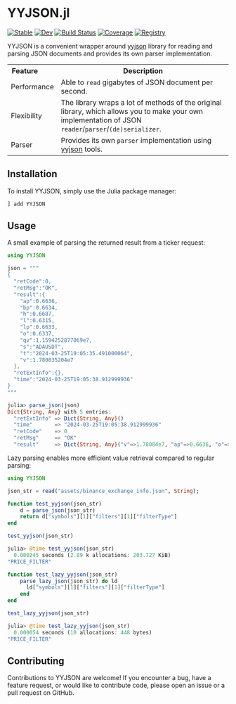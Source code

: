 # YYJSON.jl

[![Stable](https://img.shields.io/badge/docs-stable-blue.svg)](https://bhftbootcamp.github.io/YYJSON.jl/stable/)
[![Dev](https://img.shields.io/badge/docs-dev-blue.svg)](https://bhftbootcamp.github.io/YYJSON.jl/dev/)
[![Build Status](https://github.com/bhftbootcamp/YYJSON.jl/actions/workflows/CI.yml/badge.svg?branch=master)](https://github.com/bhftbootcamp/YYJSON.jl/actions/workflows/CI.yml?query=branch%3Amaster)
[![Coverage](https://codecov.io/gh/bhftbootcamp/YYJSON.jl/branch/master/graph/badge.svg)](https://codecov.io/gh/bhftbootcamp/YYJSON.jl)
[![Registry](https://img.shields.io/badge/registry-General-4063d8)](https://github.com/JuliaRegistries/General)

YYJSON is a convenient wrapper around [yyjson](https://github.com/ibireme/yyjson) library for reading and parsing JSON documents and provides its own parser implementation.

<html>
  <body>
    <table>
      <tr><th>Feature&nbsp&nbsp&nbsp&nbsp&nbsp&nbsp&nbsp&nbsp</th><th><div>Description</div></th></tr>
      <tr>
        <td>Performance</td>
        <td><div>Able to <code>read</code> gigabytes of JSON document per second.</div></td>
      </tr>
      <tr>
        <td>Flexibility</td>
        <td><div>The library wraps a lot of methods of the original library, which allows you to make your own implementation of JSON <code>reader</code>/<code>parser</code>/<code>(de)serializer</code>.</div></td>
      </tr>
      <tr>
        <td>Parser</td>
        <td><div>Provides its own <code>parser</code> implementation using <a href="https://github.com/ibireme/yyjson">yyjson</a> tools.</div></td>
      </tr>
    </table>
  </body>
</html>

## Installation

To install YYJSON, simply use the Julia package manager:

```julia
] add YYJSON
```

## Usage

A small example of parsing the returned result from a ticker request:

```julia
using YYJSON

json = """
{
  "retCode":0,
  "retMsg":"OK",
  "result":{
    "ap":0.6636,
    "bp":0.6634,
    "h":0.6687,
    "l":0.6315,
    "lp":0.6633,
    "o":0.6337,
    "qv":1.1594252877069e7,
    "s":"ADAUSDT",
    "t":"2024-03-25T19:05:35.491000064",
    "v":1.780835204e7
  },
  "retExtInfo":{},
  "time":"2024-03-25T19:05:38.912999936"
}
"""

julia> parse_json(json)
Dict{String, Any} with 5 entries:
  "retExtInfo" => Dict{String, Any}()
  "time"       => "2024-03-25T19:05:38.912999936"
  "retCode"    => 0
  "retMsg"     => "OK"
  "result"     => Dict{String, Any}("v"=>1.78084e7, "ap"=>0.6636, "o"=>0.6337, ...)
```

Lazy parsing enables more efficient value retrieval compared to regular parsing:

```julia
using YYJSON

json_str = read("assets/binance_exchange_info.json", String);

function test_yyjson(json_str)
    d = parse_json(json_str)
    return d["symbols"][1]["filters"][1]["filterType"]
end

test_yyjson(json_str)

julia> @time test_yyjson(json_str)
  0.000245 seconds (2.89 k allocations: 203.727 KiB)
"PRICE_FILTER"

function test_lazy_yyjson(json_str)
    parse_lazy_json(json_str) do ld
      ld["symbols"][1]["filters"][1]["filterType"]
    end
end

test_lazy_yyjson(json_str)

julia> @time test_lazy_yyjson(json_str)
  0.000054 seconds (10 allocations: 448 bytes)
"PRICE_FILTER"
```

## Contributing

Contributions to YYJSON are welcome! If you encounter a bug, have a feature request, or would like to contribute code, please open an issue or a pull request on GitHub.
